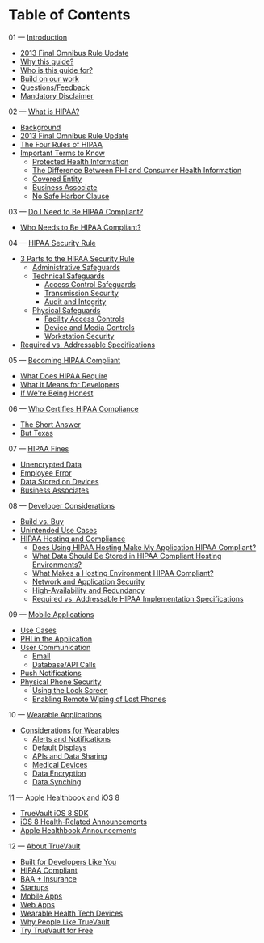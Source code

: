 # Table of Contents

01 — [Introduction](https://github.com/truevault/hipaa-compliance-developers-guide/blob/master/01%20Introduction.md)
+ [2013 Final Omnibus Rule Update](https://github.com/truevault/hipaa-compliance-developers-guide/blob/master/01%20Introduction.md#2013-final-omnibus-rule-update)
+ [Why this guide?](https://github.com/truevault/hipaa-compliance-developers-guide/blob/master/01%20Introduction.md#why-this-guide)
+ [Who is this guide for?](https://github.com/truevault/hipaa-compliance-developers-guide/blob/master/01%20Introduction.md#who-is-this-guide-for)
+ [Build on our work](https://github.com/truevault/hipaa-compliance-developers-guide/blob/master/01%20Introduction.md#build-on-our-work)
+ [Questions/Feedback](https://github.com/truevault/hipaa-compliance-developers-guide/blob/master/01%20Introduction.md#questionsfeedback)
+ [Mandatory Disclaimer](https://github.com/truevault/hipaa-compliance-developers-guide/blob/master/01%20Introduction.md#mandatory-disclaimer)

02 — [What is HIPAA?](https://github.com/truevault/hipaa-compliance-developers-guide/blob/master/02%20What%20is%20HIPAA%3F.md)
+ [Background](https://github.com/truevault/hipaa-compliance-developers-guide/blob/master/02%20What%20is%20HIPAA%3F.md#background)
+ [2013 Final Omnibus Rule Update](https://github.com/truevault/hipaa-compliance-developers-guide/blob/master/02%20What%20is%20HIPAA%3F.md#2013-final-omnibus-rule-update)
+ [The Four Rules of HIPAA](https://github.com/truevault/hipaa-compliance-developers-guide/blob/master/02%20What%20is%20HIPAA%3F.md#the-four-rules-of-hipaa)
+ [Important Terms to Know](https://github.com/truevault/hipaa-compliance-developers-guide/blob/master/02%20What%20is%20HIPAA%3F.md#important-terms-to-know)
  + [Protected Health Information](https://github.com/truevault/hipaa-compliance-developers-guide/blob/master/02%20What%20is%20HIPAA%3F.md#protected-health-information-phi)
  + [The Difference Between PHI and Consumer Health Information](https://github.com/truevault/hipaa-compliance-developers-guide/blob/master/02%20What%20is%20HIPAA%3F.md#the-difference-between-protected-health-information-and-consumer-health-information)
  + [Covered Entity](https://github.com/truevault/hipaa-compliance-developers-guide/blob/master/02%20What%20is%20HIPAA%3F.md#covered-entity)
  + [Business Associate](https://github.com/truevault/hipaa-compliance-developers-guide/blob/master/02%20What%20is%20HIPAA%3F.md#business-associate)
  + [No Safe Harbor Clause](https://github.com/truevault/hipaa-compliance-developers-guide/blob/master/02%20What%20is%20HIPAA%3F.md#no-safe-harbor-clause)

03 — [Do I Need to Be HIPAA Compliant?](https://github.com/truevault/hipaa-compliance-developers-guide/blob/master/03%20Do%20I%20Need%20to%20Be%20HIPAA%20Compliant%3F.md)
+ [Who Needs to Be HIPAA Compliant?](https://github.com/truevault/hipaa-compliance-developers-guide/blob/master/03%20Do%20I%20Need%20to%20Be%20HIPAA%20Compliant%3F.md#who-needs-to-be-hipaa-compliant)

04 — [HIPAA Security Rule](https://github.com/truevault/hipaa-compliance-developers-guide/blob/master/04%20HIPAA%20Security%20Rule.md)
+ [3 Parts to the HIPAA Security Rule](https://github.com/truevault/hipaa-compliance-developers-guide/blob/master/04%20HIPAA%20Security%20Rule.md#3-parts-to-the-hipaa-security-rule)
  + [Administrative Safeguards](https://github.com/truevault/hipaa-compliance-developers-guide/blob/master/04%20HIPAA%20Security%20Rule.md#administrative-safeguards)
  + [Technical Safeguards](https://github.com/truevault/hipaa-compliance-developers-guide/blob/master/04%20HIPAA%20Security%20Rule.md#technical-safeguards)
    + [Access Control Safeguards](https://github.com/truevault/hipaa-compliance-developers-guide/blob/master/04%20HIPAA%20Security%20Rule.md#access-control-requirements)
    + [Transmission Security](https://github.com/truevault/hipaa-compliance-developers-guide/blob/master/04%20HIPAA%20Security%20Rule.md#transmission-security)
    + [Audit and Integrity](https://github.com/truevault/hipaa-compliance-developers-guide/blob/master/04%20HIPAA%20Security%20Rule.md#audit-and-integrity)
  + [Physical Safeguards](https://github.com/truevault/hipaa-compliance-developers-guide/blob/master/04%20HIPAA%20Security%20Rule.md#physical-safeguards)
    + [Facility Access Controls](https://github.com/truevault/hipaa-compliance-developers-guide/blob/master/04%20HIPAA%20Security%20Rule.md#facility-access-controls)
    + [Device and Media Controls](https://github.com/truevault/hipaa-compliance-developers-guide/blob/master/04%20HIPAA%20Security%20Rule.md#device-and-media-controls)
    + [Workstation Security](https://github.com/truevault/hipaa-compliance-developers-guide/blob/master/04%20HIPAA%20Security%20Rule.md#workstation-security)
+ [Required vs. Addressable Specifications](https://github.com/truevault/hipaa-compliance-developers-guide/blob/master/04%20HIPAA%20Security%20Rule.md#required-vs-addressable-specifications)

05 — [Becoming HIPAA Compliant](https://github.com/truevault/hipaa-compliance-developers-guide/blob/master/05%20Becoming%20HIPAA%20Compliant.md)
+ [What Does HIPAA Require](https://github.com/truevault/hipaa-compliance-developers-guide/blob/master/05%20Becoming%20HIPAA%20Compliant.md#what-does-hipaa-require)
+ [What it Means for Developers](https://github.com/truevault/hipaa-compliance-developers-guide/blob/master/05%20Becoming%20HIPAA%20Compliant.md#what-it-means-for-developers)
+ [If We're Being Honest](https://github.com/truevault/hipaa-compliance-developers-guide/blob/master/05%20Becoming%20HIPAA%20Compliant.md#if-were-being-honest)

06 — [Who Certifies HIPAA Compliance](https://github.com/truevault/hipaa-compliance-developers-guide/blob/master/06%20Who%20Certifies%20HIPAA%20Compliance%3F.md)
+ [The Short Answer](https://github.com/truevault/hipaa-compliance-developers-guide/blob/master/06%20Who%20Certifies%20HIPAA%20Compliance%3F.md#the-short-answer-is-no-one)
+ [But Texas](https://github.com/truevault/hipaa-compliance-developers-guide/blob/master/06%20Who%20Certifies%20HIPAA%20Compliance%3F.md#but-texas)

07 — [HIPAA Fines](https://github.com/truevault/hipaa-compliance-developers-guide/blob/master/07%20HIPAA%20Fines.md)
+ [Unencrypted Data](https://github.com/truevault/hipaa-compliance-developers-guide/blob/master/07%20HIPAA%20Fines.md#unencrypted-data)
+ [Employee Error](https://github.com/truevault/hipaa-compliance-developers-guide/blob/master/07%20HIPAA%20Fines.md#employee-error)
+ [Data Stored on Devices](https://github.com/truevault/hipaa-compliance-developers-guide/blob/master/07%20HIPAA%20Fines.md#data-stored-on-devices)
+ [Business Associates](https://github.com/truevault/hipaa-compliance-developers-guide/blob/master/07%20HIPAA%20Fines.md#business-associates)

08 — [Developer Considerations](https://github.com/truevault/hipaa-compliance-developers-guide/blob/master/08%20Developer%20Considerations.md)
+ [Build vs. Buy](https://github.com/truevault/hipaa-compliance-developers-guide/blob/master/08%20Developer%20Considerations.md#build-vs-buy)
+ [Unintended Use Cases](https://github.com/truevault/hipaa-compliance-developers-guide/blob/master/08%20Developer%20Considerations.md#unintended-use-cases)
+ [HIPAA Hosting and Compliance](https://github.com/truevault/hipaa-compliance-developers-guide/blob/master/08%20Developer%20Considerations.md#hipaa-hosting-and-compliance)
  + [Does Using HIPAA Hosting Make My Application HIPAA Compliant?](https://github.com/truevault/hipaa-compliance-developers-guide/blob/master/08%20Developer%20Considerations.md#does-using-hipaa-hosting-make-my-application-hipaa-compliant)
  + [What Data Should Be Stored in HIPAA Compliant Hosting Environments?](https://github.com/truevault/hipaa-compliance-developers-guide/blob/master/08%20Developer%20Considerations.md#what-data-should-be-stored-in-hipaa-compliant-hosting-environments)
  + [What Makes a Hosting Environment HIPAA Compliant?](https://github.com/truevault/hipaa-compliance-developers-guide/blob/master/08%20Developer%20Considerations.md#what-makes-a-hosting-environment-hipaa-compliant)
  + [Network and Application Security](https://github.com/truevault/hipaa-compliance-developers-guide/blob/master/08%20Developer%20Considerations.md#network-and-application-security)
  + [High-Availability and Redundancy](https://github.com/truevault/hipaa-compliance-developers-guide/blob/master/08%20Developer%20Considerations.md#high-availability-and-redundancy)
  + [Required vs. Addressable HIPAA Implementation Specifications](https://github.com/truevault/hipaa-compliance-developers-guide/blob/master/08%20Developer%20Considerations.md#required-vs-addressable-hipaa-implementation-specifications)

09 — [Mobile Applications](https://github.com/truevault/hipaa-compliance-developers-guide/blob/master/09%20Mobile%20Applications.md)
+ [Use Cases](https://github.com/truevault/hipaa-compliance-developers-guide/blob/master/09%20Mobile%20Applications.md#use-cases)
+ [PHI in the Application](https://github.com/truevault/hipaa-compliance-developers-guide/blob/master/09%20Mobile%20Applications.md#phi-in-the-application)
+ [User Communication](https://github.com/truevault/hipaa-compliance-developers-guide/blob/master/09%20Mobile%20Applications.md#user-communication)
  + [Email](https://github.com/truevault/hipaa-compliance-developers-guide/blob/master/09%20Mobile%20Applications.md#email)
  + [Database/API Calls](https://github.com/truevault/hipaa-compliance-developers-guide/blob/master/09%20Mobile%20Applications.md#databaseapi-calls)
+ [Push Notifications](https://github.com/truevault/hipaa-compliance-developers-guide/blob/master/09%20Mobile%20Applications.md#push-notifications)
+ [Physical Phone Security](https://github.com/truevault/hipaa-compliance-developers-guide/blob/master/09%20Mobile%20Applications.md#physical-phone-security)
  + [Using the Lock Screen](https://github.com/truevault/hipaa-compliance-developers-guide/blob/master/09%20Mobile%20Applications.md#using-the-lock-screen)
  + [Enabling Remote Wiping of Lost Phones](https://github.com/truevault/hipaa-compliance-developers-guide/blob/master/09%20Mobile%20Applications.md#enabling-remote-wiping-of-lost-phones)

10 — [Wearable Applications](https://github.com/truevault/hipaa-compliance-developers-guide/blob/master/10%20Wearable%20Applications.md)
+ [Considerations for Wearables](https://github.com/truevault/hipaa-compliance-developers-guide/blob/master/10%20Wearable%20Applications.md#considerations-for-wearables)
  + [Alerts and Notifications](https://github.com/truevault/hipaa-compliance-developers-guide/blob/master/10%20Wearable%20Applications.md#alerts-and-notifications)
  + [Default Displays](https://github.com/truevault/hipaa-compliance-developers-guide/blob/master/10%20Wearable%20Applications.md#default-displays)
  + [APIs and Data Sharing](https://github.com/truevault/hipaa-compliance-developers-guide/blob/master/10%20Wearable%20Applications.md#apis-and-data-sharing)
  + [Medical Devices](https://github.com/truevault/hipaa-compliance-developers-guide/blob/master/10%20Wearable%20Applications.md#medical-devices)
  + [Data Encryption](https://github.com/truevault/hipaa-compliance-developers-guide/blob/master/10%20Wearable%20Applications.md#data-encryption)
  + [Data Synching](https://github.com/truevault/hipaa-compliance-developers-guide/blob/master/10%20Wearable%20Applications.md#data-synching)

11 — [Apple Healthbook and iOS 8](https://github.com/truevault/hipaa-compliance-developers-guide/blob/master/11%20Apple%20Healthbook%20and%20iOS%208.md)
+ [TrueVault iOS 8 SDK](https://github.com/truevault/hipaa-compliance-developers-guide/blob/master/11%20Apple%20Healthbook%20and%20iOS%208.md#truevault-ios-8-sdk)
+ [iOS 8 Health-Related Announcements](https://github.com/truevault/hipaa-compliance-developers-guide/blob/master/11%20Apple%20Healthbook%20and%20iOS%208.md#ios-8-health-related-announcements)
+ [Apple Healthbook Announcements](https://github.com/truevault/hipaa-compliance-developers-guide/blob/master/11%20Apple%20Healthbook%20and%20iOS%208.md#apple-healthbook-announcements)

12 — [About TrueVault](https://github.com/truevault/hipaa-compliance-developers-guide/blob/master/12%20About%20TrueVault.md)
+ [Built for Developers Like You](https://github.com/truevault/hipaa-compliance-developers-guide/blob/master/12%20About%20TrueVault.md#built-for-developers-like-you)
+ [HIPAA Compliant](https://github.com/truevault/hipaa-compliance-developers-guide/blob/master/12%20About%20TrueVault.md#hipaa-compliant)
+ [BAA + Insurance](https://github.com/truevault/hipaa-compliance-developers-guide/blob/master/12%20About%20TrueVault.md#baa--insurance)
+ [Startups](https://github.com/truevault/hipaa-compliance-developers-guide/blob/master/12%20About%20TrueVault.md#startups)
+ [Mobile Apps](https://github.com/truevault/hipaa-compliance-developers-guide/blob/master/12%20About%20TrueVault.md#mobile-apps)
+ [Web Apps](https://github.com/truevault/hipaa-compliance-developers-guide/blob/master/12%20About%20TrueVault.md#web-apps)
+ [Wearable Health Tech Devices](https://github.com/truevault/hipaa-compliance-developers-guide/blob/master/12%20About%20TrueVault.md#wearable-health-tech-devices)
+ [Why People Like TrueVault](https://github.com/truevault/hipaa-compliance-developers-guide/blob/master/12%20About%20TrueVault.md#why-people-like-truevault)
+ [Try TrueVault for Free](https://github.com/truevault/hipaa-compliance-developers-guide/blob/master/12%20About%20TrueVault.md#try-truevault-for-free)


